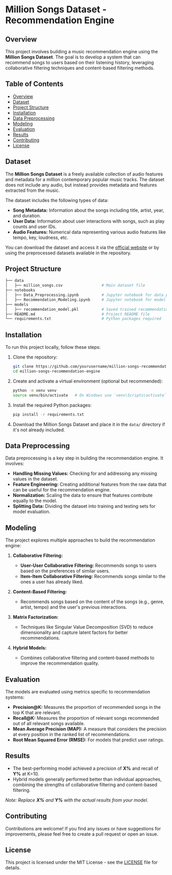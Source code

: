 

# Million Songs Dataset - Recommendation Engine

## Overview

This project involves building a music recommendation engine using the **Million Songs Dataset**. The goal is to develop a system that can recommend songs to users based on their listening history, leveraging collaborative filtering techniques and content-based filtering methods.

## Table of Contents

- [Overview](#overview)
- [Dataset](#dataset)
- [Project Structure](#project-structure)
- [Installation](#installation)
- [Data Preprocessing](#data-preprocessing)
- [Modeling](#modeling)
- [Evaluation](#evaluation)
- [Results](#results)
- [Contributing](#contributing)
- [License](#license)

## Dataset

The **Million Songs Dataset** is a freely available collection of audio features and metadata for a million contemporary popular music tracks. The dataset does not include any audio, but instead provides metadata and features extracted from the music.

The dataset includes the following types of data:

- **Song Metadata:** Information about the songs including title, artist, year, and duration.
- **User Data:** Information about user interactions with songs, such as play counts and user IDs.
- **Audio Features:** Numerical data representing various audio features like tempo, key, loudness, etc.

You can download the dataset and access it via the [official website](http://millionsongdataset.com/) or by using the preprocessed datasets available in the repository.

## Project Structure

```bash
├── data
│   ├── million_songs.csv                 # Main dataset file
├── notebooks
│   ├── Data_Preprocessing.ipynb          # Jupyter notebook for data preprocessing
│   ├── Recommendation_Modeling.ipynb     # Jupyter notebook for model development
├── models
│   ├── recommendation_model.pkl          # Saved trained recommendation model
├── README.md                             # Project README file
└── requirements.txt                      # Python packages required
```

## Installation

To run this project locally, follow these steps:

1. Clone the repository:

   ```bash
   git clone https://github.com/yourusername/million-songs-recommendation-engine.git
   cd million-songs-recommendation-engine
   ```

2. Create and activate a virtual environment (optional but recommended):

   ```bash
   python -m venv venv
   source venv/bin/activate   # On Windows use `venv\Scripts\activate`
   ```

3. Install the required Python packages:

   ```bash
   pip install -r requirements.txt
   ```

4. Download the Million Songs Dataset and place it in the `data/` directory if it's not already included.

## Data Preprocessing

Data preprocessing is a key step in building the recommendation engine. It involves:

- **Handling Missing Values:** Checking for and addressing any missing values in the dataset.
- **Feature Engineering:** Creating additional features from the raw data that can be useful for the recommendation engine.
- **Normalization:** Scaling the data to ensure that features contribute equally to the model.
- **Splitting Data:** Dividing the dataset into training and testing sets for model evaluation.

## Modeling

The project explores multiple approaches to build the recommendation engine:

1. **Collaborative Filtering:** 
   - **User-User Collaborative Filtering:** Recommends songs to users based on the preferences of similar users.
   - **Item-Item Collaborative Filtering:** Recommends songs similar to the ones a user has already liked.

2. **Content-Based Filtering:** 
   - Recommends songs based on the content of the songs (e.g., genre, artist, tempo) and the user's previous interactions.

3. **Matrix Factorization:** 
   - Techniques like Singular Value Decomposition (SVD) to reduce dimensionality and capture latent factors for better recommendations.

4. **Hybrid Models:** 
   - Combines collaborative filtering and content-based methods to improve the recommendation quality.

## Evaluation

The models are evaluated using metrics specific to recommendation systems:

- **Precision@K:** Measures the proportion of recommended songs in the top K that are relevant.
- **Recall@K:** Measures the proportion of relevant songs recommended out of all relevant songs available.
- **Mean Average Precision (MAP):** A measure that considers the precision at every position in the ranked list of recommendations.
- **Root Mean Squared Error (RMSE):** For models that predict user ratings.

## Results

- The best-performing model achieved a precision of **X%** and recall of **Y%** at K=10.
- Hybrid models generally performed better than individual approaches, combining the strengths of collaborative filtering and content-based filtering.

*Note: Replace **X%** and **Y%** with the actual results from your model.*

## Contributing

Contributions are welcome! If you find any issues or have suggestions for improvements, please feel free to create a pull request or open an issue.

## License

This project is licensed under the MIT License - see the [LICENSE](LICENSE) file for details.

